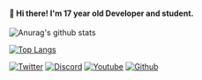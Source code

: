 #### 👋 Hi there! I'm 17 year old Developer and student.

![Anurag's github stats](https://github-readme-stats.vercel.app/api?username=GhostRazor&show_icons=true&theme=radical)

[![Top Langs](https://github-readme-stats.vercel.app/api/top-langs/?username=GhostRazor&show_icons=true&count_private=true)](https://github.com/anuraghazra/github-readme-stats)


[![Twitter][1.1]][1]
[![Discord][2.1]][2]
[![Youtube][3.1]][2]
[![Github][6.1]][6]


[1.1]: http://i.imgur.com/tXSoThF.png (Twitter)
[2.1]: https://cdn4.iconfinder.com/data/icons/vector-brand-logos/40/Discord-32.png (Discord)
[3.1]: https://cdn4.iconfinder.com/data/icons/miu-social/60/youtube-social-media-32.png (Youtube)
[6.1]: http://i.imgur.com/0o48UoR.png (Github)



[1]: http://www.twitter.com/GhostRazor4
[2]: https://discordapp.com/users/728211572446461973
[3]: https://www.youtube.com/channel/UC7B8X27qepfOYRCAr3f18yQ
[6]: http://www.github.com/GhostRazor
